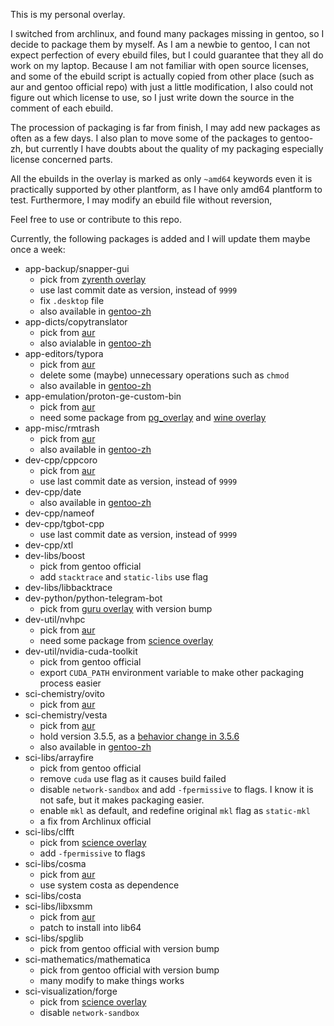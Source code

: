 This is my personal overlay.

I switched from archlinux, and found many packages missing in gentoo, so I decide to package them by myself. As I am a newbie to gentoo, I can not expect perfection of every ebuild files, but I could guarantee that they all do work on my laptop. Because I am not familiar with open source licenses, and some of the ebuild script is actually copied from other place (such as aur and gentoo official repo) with just a little modification, I also could not figure out which license to use, so I just write down the source in the comment of each ebuild.

The procession of packaging is far from finish, I may add new packages as often as a few days. I also plan to move some of the packages to gentoo-zh, but currently I have doubts about the quality of my packaging especially license concerned parts.

All the ebuilds in the overlay is marked as only `~amd64` keywords even it is practically supported by other plantform, as I have only amd64 plantform to test. Furthermore, I may modify an ebuild file without reversion, 

Feel free to use or contribute to this repo.

Currently, the following packages is added and I will update them maybe once a week:

* app-backup/snapper-gui
  * pick from [zyrenth overlay](https://github.com/gentoo-mirror/zyrenth)
  * use last commit date as version, instead of `9999`
  * fix `.desktop` file
  * also available in [gentoo-zh](https://github.com/microcai/gentoo-zh)
* app-dicts/copytranslator
  * pick from [aur](https://aur.archlinux.org/packages/copytranslator-appimage/)
  * also avialable in [gentoo-zh](https://github.com/microcai/gentoo-zh)
* app-editors/typora
  * pick from [aur](https://aur.archlinux.org/packages/typora/)
  * delete some (maybe) unnecessary operations such as `chmod`
  * also available in [gentoo-zh](https://github.com/microcai/gentoo-zh)
* app-emulation/proton-ge-custom-bin
  * pick from [aur](https://aur.archlinux.org/packages/proton-ge-custom-bin/)
  * need some package from [pg_overlay](https://github.com/perfect7gentleman/pg_overlay) and [wine overlay](https://github.com/gentoo-mirror/wine)
* app-misc/rmtrash
  * pick from [aur](https://aur.archlinux.org/packages/rmtrash/)
  * also available in [gentoo-zh](https://github.com/microcai/gentoo-zh)
* dev-cpp/cppcoro
  * pick from [aur](https://aur.archlinux.org/packages/cppcoro-cmake-git/)
  * use last commit date as version, instead of `9999`
* dev-cpp/date
  * also available in [gentoo-zh](https://github.com/microcai/gentoo-zh)
* dev-cpp/nameof
* dev-cpp/tgbot-cpp
  * use last commit date as version, instead of `9999`
* dev-cpp/xtl
* dev-libs/boost
  * pick from gentoo official
  * add `stacktrace` and `static-libs` use flag
* dev-libs/libbacktrace
* dev-python/python-telegram-bot
  * pick from [guru overlay](https://github.com/gentoo-mirror/guru) with version bump
* dev-util/nvhpc
  * pick from [aur](https://aur.archlinux.org/packages/nvhpc/)
  * need some package from [science overlay](https://github.com/gentoo-mirror/science)
* dev-util/nvidia-cuda-toolkit
  * pick from gentoo official
  * export `CUDA_PATH` environment variable to make other packaging process easier
* sci-chemistry/ovito
  * pick from [aur](https://aur.archlinux.org/packages/ovito/)
* sci-chemistry/vesta
  * pick from [aur](https://aur.archlinux.org/packages/vesta/)
  * hold version 3.5.5, as a [behavior change in 3.5.6](https://groups.google.com/g/vesta-discuss/c/y7TCMRe1HlA)
  * also available in [gentoo-zh](https://github.com/microcai/gentoo-zh)
* sci-libs/arrayfire
  * pick from gentoo official
  * remove `cuda` use flag as it causes build failed
  * disable `network-sandbox` and add `-fpermissive` to flags. I know it is not safe, but it makes packaging easier.
  * enable `mkl` as default, and redefine original `mkl` flag as `static-mkl`
  * a fix from Archlinux official
* sci-libs/clfft
  * pick from [science overlay](https://github.com/gentoo-mirror/science)
  * add `-fpermissive` to flags
* sci-libs/cosma
  * pick from [aur](https://aur.archlinux.org/packages/cosma/)
  * use system costa as dependence
* sci-libs/costa
* sci-libs/libxsmm
  * pick from [aur](https://aur.archlinux.org/packages/libxsmm/)
  * patch to install into lib64
* sci-libs/spglib
  * pick from gentoo official with version bump
* sci-mathematics/mathematica
  * pick from gentoo official with version bump
  * many modify to make things works
* sci-visualization/forge
  * pick from [science overlay](https://github.com/gentoo-mirror/science)
  * disable `network-sandbox`